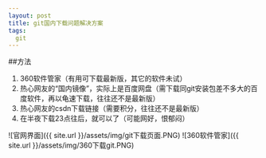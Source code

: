 ```yaml
---
layout: post
title: git国内下载问题解决方案
tags:
  git
---
```


##方法

1. 360软件管家（有用可下载最新版，其它的软件未试）
2. 热心网友的“国内镜像”，实际上是百度网盘（需下载同git安装包差不多大的百度软件，再以龟速下载，往往还不是最新版）
3. 热心网友的csdn下载链接（需要积分，往往还不是最新版）
4. 在半夜下载23点往后，就可以了（可能网好，恨郁闷）

![官网界面]({{ site.url }}/assets/img/git下载页面.PNG)
![360软件管家]({{ site.url }}/assets/img/360下载git.PNG)